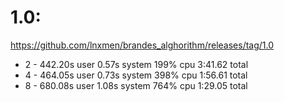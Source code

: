 # 1.0:
https://github.com/lnxmen/brandes_alghorithm/releases/tag/1.0

- 2 - 442.20s user 0.57s system 199% cpu 3:41.62 total
- 4 - 464.05s user 0.73s system 398% cpu 1:56.61 total
- 8 - 680.08s user 1.08s system 764% cpu 1:29.05 total